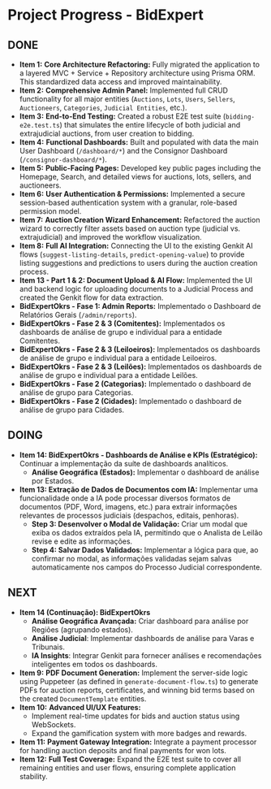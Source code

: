 # Project Progress - BidExpert

## DONE
- **Item 1:** **Core Architecture Refactoring:** Fully migrated the application to a layered MVC + Service + Repository architecture using Prisma ORM. This standardized data access and improved maintainability.
- **Item 2:** **Comprehensive Admin Panel:** Implemented full CRUD functionality for all major entities (`Auctions`, `Lots`, `Users`, `Sellers`, `Auctioneers`, `Categories`, `Judicial Entities`, etc.).
- **Item 3:** **End-to-End Testing:** Created a robust E2E test suite (`bidding-e2e.test.ts`) that simulates the entire lifecycle of both judicial and extrajudicial auctions, from user creation to bidding.
- **Item 4:** **Functional Dashboards:** Built and populated with data the main User Dashboard (`/dashboard/*`) and the Consignor Dashboard (`/consignor-dashboard/*`).
- **Item 5:** **Public-Facing Pages:** Developed key public pages including the Homepage, Search, and detailed views for auctions, lots, sellers, and auctioneers.
- **Item 6:** **User Authentication & Permissions:** Implemented a secure session-based authentication system with a granular, role-based permission model.
- **Item 7:** **Auction Creation Wizard Enhancement:** Refactored the auction wizard to correctly filter assets based on auction type (judicial vs. extrajudicial) and improved the workflow visualization.
- **Item 8:** **Full AI Integration:** Connecting the UI to the existing Genkit AI flows (`suggest-listing-details`, `predict-opening-value`) to provide listing suggestions and predictions to users during the auction creation process.
- **Item 13 - Part 1 & 2: Document Upload & AI Flow:** Implemented the UI and backend logic for uploading documents to a Judicial Process and created the Genkit flow for data extraction.
- **BidExpertOkrs - Fase 1: Admin Reports:** Implementado o Dashboard de Relatórios Gerais (`/admin/reports`).
- **BidExpertOkrs - Fase 2 & 3 (Comitentes):** Implementados os dashboards de análise de grupo e individual para a entidade Comitentes.
- **BidExpertOkrs - Fase 2 & 3 (Leiloeiros):** Implementados os dashboards de análise de grupo e individual para a entidade Leiloeiros.
- **BidExpertOkrs - Fase 2 & 3 (Leilões):** Implementados os dashboards de análise de grupo e individual para a entidade Leilões.
- **BidExpertOkrs - Fase 2 (Categorias):** Implementado o dashboard de análise de grupo para Categorias.
- **BidExpertOkrs - Fase 2 (Cidades):** Implementado o dashboard de análise de grupo para Cidades.

## DOING
- **Item 14: BidExpertOkrs - Dashboards de Análise e KPIs (Estratégico):** Continuar a implementação da suíte de dashboards analíticos.
    - **Análise Geográfica (Estados):** Implementar o dashboard de análise por Estados.
- **Item 13: Extração de Dados de Documentos com IA:** Implementar uma funcionalidade onde a IA pode processar diversos formatos de documentos (PDF, Word, imagens, etc.) para extrair informações relevantes de processos judiciais (despachos, editais, penhoras).
    - **Step 3: Desenvolver o Modal de Validação:** Criar um modal que exiba os dados extraídos pela IA, permitindo que o Analista de Leilão revise e edite as informações.
    - **Step 4: Salvar Dados Validados:** Implementar a lógica para que, ao confirmar no modal, as informações validadas sejam salvas automaticamente nos campos do Processo Judicial correspondente.

## NEXT
- **Item 14 (Continuação): BidExpertOkrs**
    - **Análise Geográfica Avançada:** Criar dashboard para análise por Regiões (agrupando estados).
    - **Análise Judicial**: Implementar dashboards de análise para Varas e Tribunais.
    - **IA Insights**: Integrar Genkit para fornecer análises e recomendações inteligentes em todos os dashboards.
- **Item 9:** **PDF Document Generation:** Implement the server-side logic using Puppeteer (as defined in `generate-document-flow.ts`) to generate PDFs for auction reports, certificates, and winning bid terms based on the created `DocumentTemplate` entities.
- **Item 10:** **Advanced UI/UX Features:**
    - Implement real-time updates for bids and auction status using WebSockets.
    - Expand the gamification system with more badges and rewards.
- **Item 11:** **Payment Gateway Integration:** Integrate a payment processor for handling auction deposits and final payments for won lots.
- **Item 12:** **Full Test Coverage:** Expand the E2E test suite to cover all remaining entities and user flows, ensuring complete application stability.
